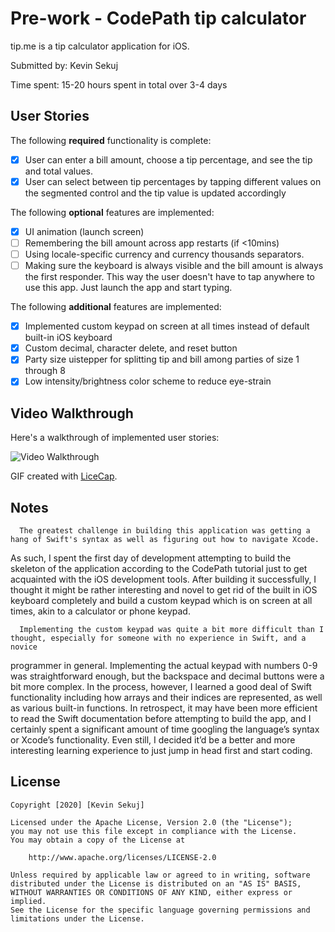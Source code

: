 # Pre-work - CodePath tip calculator

tip.me is a tip calculator application for iOS.

Submitted by: Kevin Sekuj

Time spent: 15-20 hours spent in total over 3-4 days

## User Stories

The following **required** functionality is complete:

* [x] User can enter a bill amount, choose a tip percentage, and see the tip and total values.
* [x] User can select between tip percentages by tapping different values on the segmented control and the tip value is updated accordingly

The following **optional** features are implemented:

* [x] UI animation (launch screen)
* [ ] Remembering the bill amount across app restarts (if <10mins)
* [ ] Using locale-specific currency and currency thousands separators.
* [ ] Making sure the keyboard is always visible and the bill amount is always the first responder. This way the user doesn't have to tap anywhere to use this app. Just launch the app and start typing.

The following **additional** features are implemented:

- [x] Implemented custom keypad on screen at all times instead of default built-in iOS keyboard 
- [x] Custom decimal, character delete, and reset button
- [x] Party size uistepper for splitting tip and bill among parties of size 1 through 8
- [x] Low intensity/brightness color scheme to reduce eye-strain

## Video Walkthrough

Here's a walkthrough of implemented user stories:

<img src='http://i.imgur.com/link/to/your/gif/file.gif' title='Video Walkthrough' width='' alt='Video Walkthrough' />

GIF created with [LiceCap](http://www.cockos.com/licecap/).

## Notes

	  The greatest challenge in building this application was getting a hang of Swift's syntax as well as figuring out how to navigate Xcode.  
  As such, I spent the first day of development attempting to build the skeleton of the application according to the CodePath tutorial just 
  to get acquainted with the iOS development tools. After building it successfully, I thought it might be rather interesting and novel to get
  rid of the built in iOS keyboard completely and build a custom keypad which is on screen at all times, akin to a calculator or phone keypad.
	
	  Implementing the custom keypad was quite a bit more difficult than I thought, especially for someone with no experience in Swift, and a novice
  programmer in general. Implementing the actual  keypad with numbers 0-9 was straightforward enough, but the backspace and decimal buttons were
  a bit more complex. In the process, however, I learned a good deal of Swift functionality including how arrays and their indices are represented,
  as well as various built-in functions. In retrospect, it may have been more efficient to read the Swift documentation before attempting to build the app,
  and I certainly spent a significant amount of time googling the language’s syntax or Xcode’s functionality. Even still, I decided it’d be a better and more 
  interesting learning experience to just jump in head first and start coding.


## License

    Copyright [2020] [Kevin Sekuj]

    Licensed under the Apache License, Version 2.0 (the "License");
    you may not use this file except in compliance with the License.
    You may obtain a copy of the License at

        http://www.apache.org/licenses/LICENSE-2.0

    Unless required by applicable law or agreed to in writing, software
    distributed under the License is distributed on an "AS IS" BASIS,
    WITHOUT WARRANTIES OR CONDITIONS OF ANY KIND, either express or implied.
    See the License for the specific language governing permissions and
    limitations under the License.
